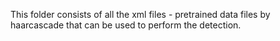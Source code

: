This folder consists of all the xml files - pretrained data files by haarcascade that can be used to perform the detection.
